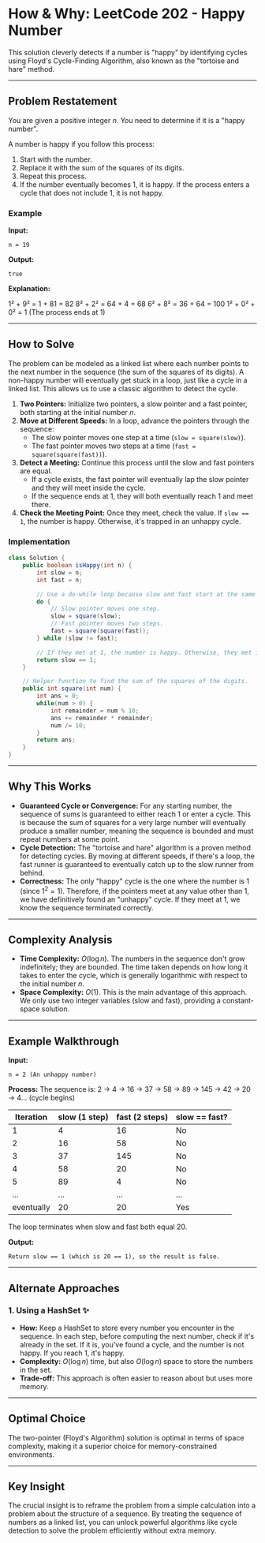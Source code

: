 
# How & Why: LeetCode 202 - Happy Number

This solution cleverly detects if a number is "happy" by identifying cycles using Floyd's Cycle-Finding Algorithm, also known as the "tortoise and hare" method.

---

## Problem Restatement

You are given a positive integer $n$. You need to determine if it is a "happy number".

A number is happy if you follow this process:
1. Start with the number.
2. Replace it with the sum of the squares of its digits.
3. Repeat this process.
4. If the number eventually becomes 1, it is happy. If the process enters a cycle that does not include 1, it is not happy.

### Example

**Input:**
```
n = 19
```
**Output:**
```
true
```
**Explanation:**

1² + 9² = 1 + 81 = 82
8² + 2² = 64 + 4 = 68
6² + 8² = 36 + 64 = 100
1² + 0² + 0² = 1 (The process ends at 1)

---

## How to Solve

The problem can be modeled as a linked list where each number points to the next number in the sequence (the sum of the squares of its digits). A non-happy number will eventually get stuck in a loop, just like a cycle in a linked list. This allows us to use a classic algorithm to detect the cycle.

1. **Two Pointers:** Initialize two pointers, a slow pointer and a fast pointer, both starting at the initial number $n$.
2. **Move at Different Speeds:** In a loop, advance the pointers through the sequence:
    - The slow pointer moves one step at a time (`slow = square(slow)`).
    - The fast pointer moves two steps at a time (`fast = square(square(fast))`).
3. **Detect a Meeting:** Continue this process until the slow and fast pointers are equal.
    - If a cycle exists, the fast pointer will eventually lap the slow pointer and they will meet inside the cycle.
    - If the sequence ends at 1, they will both eventually reach 1 and meet there.
4. **Check the Meeting Point:** Once they meet, check the value. If `slow == 1`, the number is happy. Otherwise, it's trapped in an unhappy cycle.

### Implementation

```java
class Solution {
    public boolean isHappy(int n) {
        int slow = n;
        int fast = n;

        // Use a do-while loop because slow and fast start at the same value.
        do {
            // Slow pointer moves one step.
            slow = square(slow);
            // Fast pointer moves two steps.
            fast = square(square(fast));
        } while (slow != fast);

        // If they met at 1, the number is happy. Otherwise, they met in a cycle.
        return slow == 1;
    }

    // Helper function to find the sum of the squares of the digits.
    public int square(int num) {
        int ans = 0;
        while(num > 0) {
            int remainder = num % 10;
            ans += remainder * remainder;
            num /= 10;
        }
        return ans;
    }
}
```

---

## Why This Works

- **Guaranteed Cycle or Convergence:** For any starting number, the sequence of sums is guaranteed to either reach 1 or enter a cycle. This is because the sum of squares for a very large number will eventually produce a smaller number, meaning the sequence is bounded and must repeat numbers at some point.
- **Cycle Detection:** The "tortoise and hare" algorithm is a proven method for detecting cycles. By moving at different speeds, if there's a loop, the fast runner is guaranteed to eventually catch up to the slow runner from behind.
- **Correctness:** The only "happy" cycle is the one where the number is 1 (since $1^2 = 1$). Therefore, if the pointers meet at any value other than 1, we have definitively found an "unhappy" cycle. If they meet at 1, we know the sequence terminated correctly.

---

## Complexity Analysis

- **Time Complexity:** $O(\log n)$. The numbers in the sequence don't grow indefinitely; they are bounded. The time taken depends on how long it takes to enter the cycle, which is generally logarithmic with respect to the initial number $n$.
- **Space Complexity:** $O(1)$. This is the main advantage of this approach. We only use two integer variables (slow and fast), providing a constant-space solution.

---

## Example Walkthrough

**Input:**
```
n = 2 (An unhappy number)
```

**Process:**
The sequence is: 2 → 4 → 16 → 37 → 58 → 89 → 145 → 42 → 20 → 4... (cycle begins)

| Iteration | slow (1 step) | fast (2 steps) | slow == fast? |
|-----------|--------------|---------------|---------------|
| 1         | 4            | 16            | No            |
| 2         | 16           | 58            | No            |
| 3         | 37           | 145           | No            |
| 4         | 58           | 20            | No            |
| 5         | 89           | 4             | No            |
| ...       | ...          | ...           | ...           |
| eventually| 20           | 20            | Yes           |

The loop terminates when slow and fast both equal 20.

**Output:**
```
Return slow == 1 (which is 20 == 1), so the result is false.
```

---

## Alternate Approaches

### 1. Using a HashSet ✨
   - **How:** Keep a HashSet to store every number you encounter in the sequence. In each step, before computing the next number, check if it's already in the set. If it is, you've found a cycle, and the number is not happy. If you reach 1, it's happy.
   - **Complexity:** $O(\log n)$ time, but also $O(\log n)$ space to store the numbers in the set.
   - **Trade-off:** This approach is often easier to reason about but uses more memory.

---

## Optimal Choice

The two-pointer (Floyd's Algorithm) solution is optimal in terms of space complexity, making it a superior choice for memory-constrained environments.

---

## Key Insight

The crucial insight is to reframe the problem from a simple calculation into a problem about the structure of a sequence. By treating the sequence of numbers as a linked list, you can unlock powerful algorithms like cycle detection to solve the problem efficiently without extra memory.